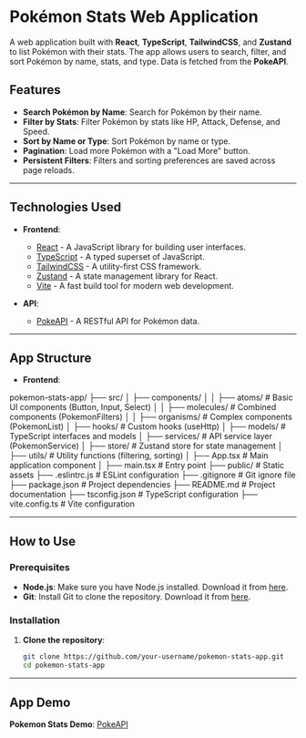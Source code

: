 # Pokémon Stats Web Application

A web application built with **React**, **TypeScript**, **TailwindCSS**, and **Zustand** to list Pokémon with their stats. The app allows users to search, filter, and sort Pokémon by name, stats, and type. Data is fetched from the **PokeAPI**.

## Features

- **Search Pokémon by Name**: Search for Pokémon by their name.
- **Filter by Stats**: Filter Pokémon by stats like HP, Attack, Defense, and Speed.
- **Sort by Name or Type**: Sort Pokémon by name or type.
- **Pagination**: Load more Pokémon with a "Load More" button.
- **Persistent Filters**: Filters and sorting preferences are saved across page reloads.

---

## Technologies Used

- **Frontend**:

  - [React](https://reactjs.org/) - A JavaScript library for building user interfaces.
  - [TypeScript](https://www.typescriptlang.org/) - A typed superset of JavaScript.
  - [TailwindCSS](https://tailwindcss.com/) - A utility-first CSS framework.
  - [Zustand](https://zustand-demo.pmnd.rs/) - A state management library for React.
  - [Vite](https://vitejs.dev/) - A fast build tool for modern web development.

- **API**:
  - [PokeAPI](https://pokeapi.co/) - A RESTful API for Pokémon data.

---

## App Structure

- **Frontend**:

pokemon-stats-app/
├── src/
│ ├── components/
│ │ ├── atoms/ # Basic UI components (Button, Input, Select)
│ │ ├── molecules/ # Combined components (PokemonFilters)
│ │ ├── organisms/ # Complex components (PokemonList)
│ ├── hooks/ # Custom hooks (useHttp)
│ ├── models/ # TypeScript interfaces and models
│ ├── services/ # API service layer (PokemonService)
│ ├── store/ # Zustand store for state management
│ ├── utils/ # Utility functions (filtering, sorting)
│ ├── App.tsx # Main application component
│ ├── main.tsx # Entry point
├── public/ # Static assets
├── .eslintrc.js # ESLint configuration
├── .gitignore # Git ignore file
├── package.json # Project dependencies
├── README.md # Project documentation
├── tsconfig.json # TypeScript configuration
├── vite.config.ts # Vite configuration

---

## How to Use

### Prerequisites

- **Node.js**: Make sure you have Node.js installed. Download it from [here](https://nodejs.org/).
- **Git**: Install Git to clone the repository. Download it from [here](https://git-scm.com/).

### Installation

1. **Clone the repository**:
   ```bash
   git clone https://github.com/your-username/pokemon-stats-app.git
   cd pokemon-stats-app
   ```

---

## App Demo

**Pokemon Stats Demo**: [PokeAPI](https://pokeapi.co/)
